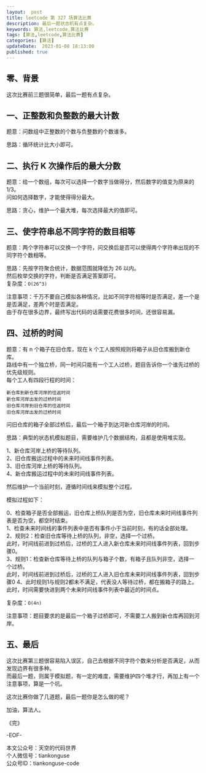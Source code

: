 ```yaml
---   
layout:  post  
title: leetcode 第 327 场算法比赛  
description: 最后一题状态机有点复杂。        
keywords: 算法,leetcode,算法比赛  
tags: [算法,leetcode,算法比赛]    
categories: [算法]  
updateDate:  2023-01-08 18:13:00  
published: true  
---  
```



## 零、背景  


这次比赛前三题很简单，最后一题有点复杂。    


## 一、正整数和负整数的最大计数  


题意：问数组中正整数的个数与负整数的个数谁多。  


思路：循环统计比大小即可。  


## 二、执行 K 次操作后的最大分数  


题意：给一个数组，每次可以选择一个数字当做得分，然后数字的值变为原来的 1/3。  
问如何选择数字，才能使得得分最大。  


思路：贪心，维护一个最大堆，每次选择最大的值即可。  


## 三、使字符串总不同字符的数目相等  


题意：两个字符串可以交换一个字符，问交换后是否可以使得两个字符串出现的不同字符个数相等。  


思路：先按字符聚合统计，数据范围就降低为 26 以内。  
然后枚举交换的字符，判断是否满足答案即可。  
复杂度：`O(26^3)`  


注意事项：千万不要自己模拟各种情况，比如不同字符相等时是否满足，差一个是是否满足，差两个时是否满足。  
由于存在很多边界，最终写出代码的话需要花费很多时间，还很容易漏。  


## 四、过桥的时间  


题意：有 n 个箱子在旧仓库，现在 k 个工人按照规则将箱子从旧仓库搬到新仓库。  
路线中有一个独立桥，同一时间只能有一个工人过桥，题目告诉你一个谁先过桥的优先级规则。  
每个工人有四段行程的时间：  

```
新仓库到新仓库河岸的往返时间  
新仓库河岸出发的过桥时间  
旧仓库河岸到旧仓库的往返时间  
旧仓库河岸出发的过桥时间  
```

问旧仓库的箱子全部过桥后，最后一个箱子到达河新仓库河岸的时间。  




思路：典型的状态机模拟题目，需要维护几个数据结构，且都是使用堆实现。  


1、新仓库河岸上桥的等待队列。  
2、旧仓库搬运过程中的未来时间线事件列表。  
3、旧仓库河岸上桥的等待队列。  
4、新仓库搬运过程中的未来时间线事件列表。  


然后维护一个当前时刻，遵循时间线来模拟整个过程。  


模拟过程如下：  


0、检查箱子是否全部搬运，旧仓库上桥队列是否为空，旧仓库未来时间线事件列表是否为空，都空时结束。  
1、检查未来时间线的事件列表中是否有事件小于当前时刻，有的话全部处理。  
2、规则2：检查旧仓库等待上桥的队列，非空，选择一个过桥。  
此时，时间线前进到过桥后，过桥的工人进入新仓库未来时间线事件列表，回到步骤0。  
3、规则1：检查新仓库等待上桥的队列与箱子个数，有箱子且队列非空，选择一个过桥。  
此时，时间线前进到过桥后，过桥的工人进入旧仓库未来时间线事件列表，回到步骤0
4、此时规则1与规则2都未不满足，代表没人等待过桥，都在搬箱子的路上。  
此时，时间需要快进到两个未来时间线事件列表中最近的时间点。  


复杂度：`O(4n)`  


注意事项：题目要求的是最后一个箱子过桥即可，不需要工人搬到新仓库再回到河岸。  



## 五、最后  


这次比赛第三题很容易陷入误区，自己去根据不同字符个数来分析是否满足，从而发现边界有很多种。  
而最后一题，则属于模拟题，有一定的难度，需要维护四个堆才行，再加上有一个注意事项，算是一个坑。  


这次比赛你做了几道题，最后一题你是怎么做的呢？  


加油，算法人。  


《完》  


-EOF-  



本文公众号：天空的代码世界  
个人微信号：tiankonguse  
公众号ID：tiankonguse-code  
  


